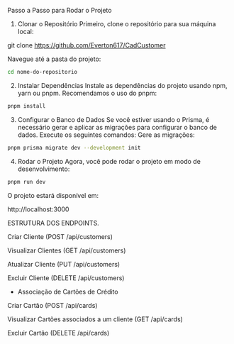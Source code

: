 Passo a Passo para Rodar o Projeto
1. Clonar o Repositório
Primeiro, clone o repositório para sua máquina local:

git clone https://github.com/Everton617/CadCustomer

Navegue até a pasta do projeto:
```bash
cd nome-do-repositorio
```

2. Instalar Dependências
Instale as dependências do projeto usando npm, yarn ou pnpm. Recomendamos o uso do pnpm:
```bash
pnpm install
```

3. Configurar o Banco de Dados
Se você estiver usando o Prisma, é necessário gerar e aplicar as migrações para configurar o banco de dados. Execute os seguintes comandos:
Gere as migrações:
```bash
pnpm prisma migrate dev --development init
```

4. Rodar o Projeto
Agora, você pode rodar o projeto em modo de desenvolvimento:
```bash
pnpm run dev
```

O projeto estará disponível em:

http://localhost:3000


ESTRUTURA DOS ENDPOINTS.

Criar Cliente (POST /api/customers)

Visualizar Clientes (GET /api/customers)

Atualizar Cliente (PUT /api/customers)

Excluir Cliente (DELETE /api/customers)

- Associação de Cartões de Crédito
  
Criar Cartão (POST /api/cards)

Visualizar Cartões associados a um cliente (GET /api/cards)

Excluir Cartão (DELETE /api/cards)


